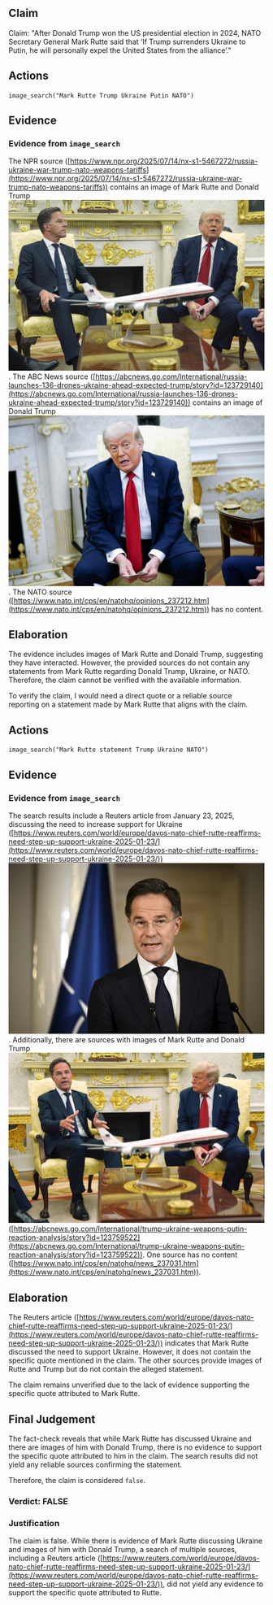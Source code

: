 ## Claim
Claim: "After Donald Trump won the US presidential election in 2024, NATO Secretary General Mark Rutte said that ‘If Trump surrenders Ukraine to Putin, he will personally expel the United States from the alliance’."

## Actions
```
image_search("Mark Rutte Trump Ukraine Putin NATO")
```

## Evidence
### Evidence from `image_search`
The NPR source ([https://www.npr.org/2025/07/14/nx-s1-5467272/russia-ukraine-war-trump-nato-weapons-tariffs](https://www.npr.org/2025/07/14/nx-s1-5467272/russia-ukraine-war-trump-nato-weapons-tariffs)) contains an image of Mark Rutte and Donald Trump ![image 6707](media/2025-08-29_23-02-1756508543-023994.jpg). The ABC News source ([https://abcnews.go.com/International/russia-launches-136-drones-ukraine-ahead-expected-trump/story?id=123729140](https://abcnews.go.com/International/russia-launches-136-drones-ukraine-ahead-expected-trump/story?id=123729140)) contains an image of Donald Trump ![image 6708](media/2025-08-29_23-02-1756508543-657718.jpg). The NATO source ([https://www.nato.int/cps/en/natohq/opinions_237212.htm](https://www.nato.int/cps/en/natohq/opinions_237212.htm)) has no content.


## Elaboration
The evidence includes images of Mark Rutte and Donald Trump, suggesting they have interacted. However, the provided sources do not contain any statements from Mark Rutte regarding Donald Trump, Ukraine, or NATO. Therefore, the claim cannot be verified with the available information.

To verify the claim, I would need a direct quote or a reliable source reporting on a statement made by Mark Rutte that aligns with the claim.


## Actions
```
image_search("Mark Rutte statement Trump Ukraine NATO")
```

## Evidence
### Evidence from `image_search`
The search results include a Reuters article from January 23, 2025, discussing the need to increase support for Ukraine ([https://www.reuters.com/world/europe/davos-nato-chief-rutte-reaffirms-need-step-up-support-ukraine-2025-01-23/](https://www.reuters.com/world/europe/davos-nato-chief-rutte-reaffirms-need-step-up-support-ukraine-2025-01-23/)) ![image 6753](media/2025-08-29_23-04-1756508678-001207.jpg). Additionally, there are sources with images of Mark Rutte and Donald Trump ![image 6754](media/2025-08-29_23-04-1756508678-493933.jpg) ([https://abcnews.go.com/International/trump-ukraine-weapons-putin-reaction-analysis/story?id=123759522](https://abcnews.go.com/International/trump-ukraine-weapons-putin-reaction-analysis/story?id=123759522)). One source has no content ([https://www.nato.int/cps/en/natohq/news_237031.htm](https://www.nato.int/cps/en/natohq/news_237031.htm)).


## Elaboration
The Reuters article ([https://www.reuters.com/world/europe/davos-nato-chief-rutte-reaffirms-need-step-up-support-ukraine-2025-01-23/](https://www.reuters.com/world/europe/davos-nato-chief-rutte-reaffirms-need-step-up-support-ukraine-2025-01-23/)) indicates that Mark Rutte discussed the need to support Ukraine. However, it does not contain the specific quote mentioned in the claim. The other sources provide images of Rutte and Trump but do not contain the alleged statement.

The claim remains unverified due to the lack of evidence supporting the specific quote attributed to Mark Rutte.


## Final Judgement
The fact-check reveals that while Mark Rutte has discussed Ukraine and there are images of him with Donald Trump, there is no evidence to support the specific quote attributed to him in the claim. The search results did not yield any reliable sources confirming the statement.

Therefore, the claim is considered `false`.

### Verdict: FALSE

### Justification
The claim is false. While there is evidence of Mark Rutte discussing Ukraine and images of him with Donald Trump, a search of multiple sources, including a Reuters article ([https://www.reuters.com/world/europe/davos-nato-chief-rutte-reaffirms-need-step-up-support-ukraine-2025-01-23/](https://www.reuters.com/world/europe/davos-nato-chief-rutte-reaffirms-need-step-up-support-ukraine-2025-01-23/)), did not yield any evidence to support the specific quote attributed to Rutte.
